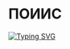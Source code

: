 # ПОИИС
<a href="https://git.io/typing-svg" ><img src="https://readme-typing-svg.herokuapp.com?font=Fira+Code&weight=900&size=35&pause=1000&color=5CF7F1&center=%D0%9B%D0%9E%D0%96%D0%AC&vCenter=%D0%9B%D0%9E%D0%96%D0%AC&repeat=%D0%B8%D1%81%D1%82%D0%B8%D0%BD%D0%BD%D1%8B%D0%B9&random=%D0%9B%D0%9E%D0%96%D0%AC&width=435&height=100&lines=%D0%9C%D0%BE%D1%8F+%D0%BB%D0%B0%D0%B1%D0%BE%D1%80%D0%B0%D1%82%D0%BE%D1%80%D0%BD%D0%B0%D1%8F+%E2%84%961" alt="Typing SVG" /></a>
